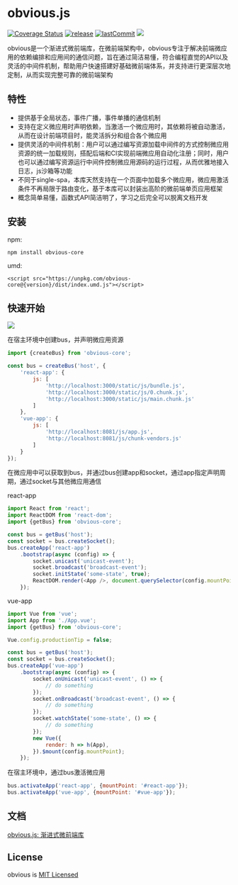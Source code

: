 # obvious.js
[![Coverage Status](https://coveralls.io/repos/github/ObviousJs/obvious-core/badge.svg?branch=master)](https://coveralls.io/github/ObviousJs/obvious-core?branch=master) [![release](https://img.shields.io/github/release/ObviousJs/obvious-core.svg)](https://github.com/ObviousJs/obvious-core/releases) [![lastCommit](https://img.shields.io/github/last-commit/ObviousJs/obvious-core)](https://github.com/ObviousJs/obvious-core/commits/master) [![](https://img.shields.io/badge/document-english-brightgreen)](https://github.com/ObviousJs/obvious-core/blob/master/README.md)

obvious是一个渐进式微前端库，在微前端架构中，obvious专注于解决前端微应用的依赖编排和应用间的通信问题，旨在通过简洁易懂，符合编程直觉的API以及灵活的中间件机制，帮助用户快速搭建好基础微前端体系，并支持进行更深层次地定制，从而实现完整可靠的微前端架构

## 特性
- 提供基于全局状态，事件广播，事件单播的通信机制
- 支持在定义微应用时声明依赖，当激活一个微应用时，其依赖将被自动激活，从而在设计前端项目时，能灵活拆分和组合各个微应用
- 提供灵活的中间件机制：用户可以通过编写资源加载中间件的方式控制微应用资源的统一加载规则，搭配后端和CI实现前端微应用自动化注册；同时，用户也可以通过编写资源运行中间件控制微应用源码的运行过程，从而优雅地接入日志，js沙箱等功能
- 不同于single-spa，本库天然支持在一个页面中加载多个微应用，微应用激活条件不再局限于路由变化，基于本库可以封装出高阶的微前端单页应用框架
- 概念简单易懂，函数式API简洁明了，学习之后完全可以脱离文档开发

## 安装
npm: 

`npm install obvious-core`

umd:

`<script src="https://unpkg.com/obvious-core@{version}/dist/index.umd.js"></script>`

## 快速开始
![](docs/_media/tutorial-target.gif)

在宿主环境中创建bus，并声明微应用资源
```js
import {createBus} from 'obvious-core';

const bus = createBus('host', {
    'react-app': {
        js: [
            'http://localhost:3000/static/js/bundle.js',
            'http://localhost:3000/static/js/0.chunk.js',
            'http://localhost:3000/static/js/main.chunk.js'
        ]
    },
    'vue-app': {
        js: [
            'http://localhost:8081/js/app.js',
            'http://localhost:8081/js/chunk-vendors.js'
        ]
    }
});
```

在微应用中可以获取到bus，并通过bus创建app和socket，通过app指定声明周期，通过socket与其他微应用通信

react-app
```js
import React from 'react';
import ReactDOM from 'react-dom';
import {getBus} from 'obvious-core';

const bus = getBus('host');
const socket = bus.createSocket();
bus.createApp('react-app')
    .bootstrap(async (config) => {
        socket.unicast('unicast-event');
        socket.broadcast('broadcast-event');
        socket.initState('some-state', true);
        ReactDOM.render(<App />, document.querySelector(config.mountPoint));
    });
```  

vue-app
```js
import Vue from 'vue';
import App from './App.vue';
import {getBus} from 'obvious-core';

Vue.config.productionTip = false;

const bus = getBus('host');
const socket = bus.createSocket();
bus.createApp('vue-app')
    .bootstrap(async (config) => {
        socket.onUnicast('unicast-event', () => {
            // do something
        });
        socket.onBroadcast('broadcast-event', () => {
            // do something
        });
        socket.watchState('some-state', () => {
            // do something
        });
        new Vue({
            render: h => h(App),
        }).$mount(config.mountPoint);
    });
```

在宿主环境中，通过bus激活微应用
```js
bus.activateApp('react-app', {mountPoint: '#react-app'});
bus.activateApp('vue-app', {mountPoint: '#vue-app'});
```

## 文档

[obvious.js: 渐进式微前端库](https://obviousjs.github.io/obvious-core/#/)

## License
obvious is [MIT Licensed](https://github.com/ObviousJs/obvious-core/blob/master/LICENSE)